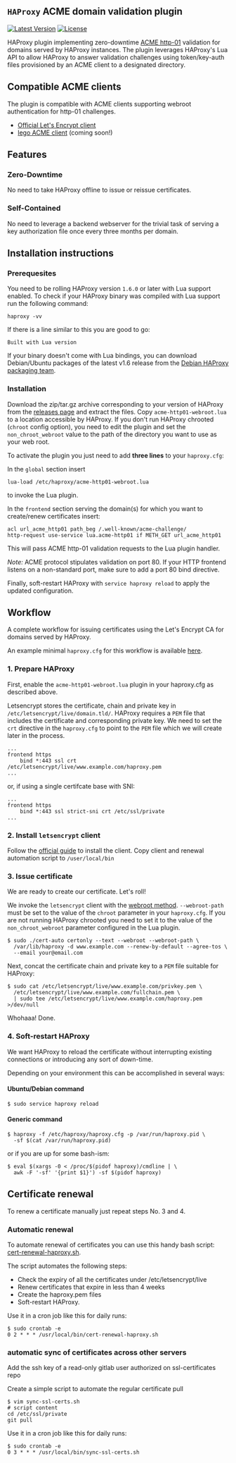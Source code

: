 ## `HAProxy` ACME domain validation plugin

[![Latest Version](https://img.shields.io/github/release/janeczku/haproxy-acme-validation-plugin.svg?maxAge=2592000)][release]
[![License](https://img.shields.io/github/license/janeczku/haproxy-acme-validation-plugin.svg?maxAge=2592000)]()

[release]: https://github.com/janeczku/haproxy-acme-validation-plugin/releases

HAProxy plugin implementing zero-downtime [ACME http-01](https://github.com/letsencrypt/acme-spec) validation for domains served by HAProxy instances. The plugin leverages HAProxy's Lua API to allow HAProxy to answer validation challenges using token/key-auth files provisioned by an ACME client to a designated directory.

## Compatible ACME clients

The plugin is compatible with ACME clients supporting webroot authentication for http-01 challenges.

- [Official Let's Encrypt client](https://github.com/letsencrypt/letsencrypt)
- [lego ACME client](https://github.com/xenolf/lego) (coming soon!)

## Features

### Zero-Downtime

No need to take HAProxy offline to issue or reissue certificates.
### Self-Contained

No need to leverage a backend webserver for the trivial task of serving a key authorization file once every three months per domain.

## Installation instructions

### Prerequesites

You need to be rolling HAProxy version `1.6.0` or later with Lua support enabled.
To check if your HAProxy binary was compiled with Lua support run the following command:

	haproxy -vv

If there is a line similar to this you are good to go:

	Built with Lua version

If your binary doesn't come with Lua bindings, you can download Debian/Ubuntu packages of the latest v1.6 release from the [Debian HAProxy packaging team](http://haproxy.debian.net/).

### Installation

Download the zip/tar.gz archive corresponding to your version of HAProxy from the [releases page](https://github.com/janeczku/haproxy-acme-validation-plugin/releases) and extract the files.
Copy `acme-http01-webroot.lua` to a location accessible by HAProxy. If you don't run HAProxy chrooted (`chroot` config option), you need to edit the plugin and set the `non_chroot_webroot` value to the path of the directory you want to use as your web root.

To activate the plugin you just need to add **three lines** to your `haproxy.cfg`:

In the `global` section insert

	lua-load /etc/haproxy/acme-http01-webroot.lua

to invoke the Lua plugin.

In the `frontend` section serving the domain(s) for which you want to create/renew certificates insert:

	acl url_acme_http01 path_beg /.well-known/acme-challenge/
    http-request use-service lua.acme-http01 if METH_GET url_acme_http01

This will pass ACME http-01 validation requests to the Lua plugin handler.

*Note:* ACME protocol stipulates validation on port 80. If your HTTP frontend listens on a non-standard port, make sure to add a port 80 bind directive.

Finally, soft-restart HAProxy with `service haproxy reload` to apply the updated configuration.

## Workflow

A complete workflow for issuing certificates using the Let's Encrypt CA for domains served by HAProxy.

An example minimal `haproxy.cfg` for this workflow is available [here](haproxy.cfg.example).

### 1. Prepare HAProxy

First, enable the `acme-http01-webroot.lua` plugin in your haproxy.cfg as described above.

Letsencrypt stores the certificate, chain and private key in `/etc/letsencrypt/live/domain.tld/`. HAProxy requires a `PEM` file that includes the certificate and corresponding private key. We need to set the `crt` directive in the `haproxy.cfg` to point to the `PEM` file which we will create later in the process.

```
...
frontend https
    bind *:443 ssl crt /etc/letsencrypt/live/www.example.com/haproxy.pem
...
```

or, if using a single certifcate base with SNI:

```
...
frontend https
    bind *:443 ssl strict-sni crt /etc/ssl/private
...
```


### 2. Install `letsencrypt` client

Follow the [official guide](https://letsencrypt.readthedocs.org/en/latest/using.html#getting-the-code) to install the client.
Copy client and renewal automation script to `/user/local/bin` 

### 3. Issue certificate

We are ready to create our certificate. Let's roll! 

We invoke the `letsencrypt` client with the [webroot method](https://letsencrypt.readthedocs.org/en/latest/using.html#webroot).
`--webroot-path` must be set to the value of the `chroot` parameter in your `haproxy.cfg`. If you are not running HAProxy chrooted you need to set it to the value of the `non_chroot_webroot` parameter configured in the Lua plugin.

	$ sudo ./cert-auto certonly --text --webroot --webroot-path \
	  /var/lib/haproxy -d www.example.com --renew-by-default --agree-tos \
	  --email your@email.com

Next, concat the certificate chain and private key to a `PEM` file suitable for HAProxy:

	$ sudo cat /etc/letsencrypt/live/www.example.com/privkey.pem \
	  /etc/letsencrypt/live/www.example.com/fullchain.pem \
	  | sudo tee /etc/letsencrypt/live/www.example.com/haproxy.pem >/dev/null

Whohaaa! Done.

### 4. Soft-restart HAProxy

We want HAProxy to reload the certificate without interrupting existing connections or introducing any sort of down-time.

Depending on your environment this can be accomplished in several ways:

#### Ubuntu/Debian command

	$ sudo service haproxy reload

#### Generic command

	$ haproxy -f /etc/haproxy/haproxy.cfg -p /var/run/haproxy.pid \
	  -sf $(cat /var/run/haproxy.pid)

or if you are up for some bash-ism:

	$ eval $(xargs -0 < /proc/$(pidof haproxy)/cmdline | \
	  awk -F '-sf' '{print $1}') -sf $(pidof haproxy)

## Certificate renewal

To renew a certificate manually just repeat steps No. 3 and 4.

### Automatic renewal

To automate renewal of certificates you can use this handy bash script: [cert-renewal-haproxy.sh](cert-renewal-haproxy.sh).

The script automates the following steps:

- Check the expiry of all the certificates under /etc/letsencrypt/live
- Renew certificates that expire in less than 4 weeks
- Create the haproxy.pem files
- Soft-restart HAProxy.

Use it in a cron job like this for daily runs:

	$ sudo crontab -e
	0 2 * * * /usr/local/bin/cert-renewal-haproxy.sh

### automatic sync of certificates across other servers
    
Add the ssh key of a read-only gitlab user authorized on ssl-certificates repo 
    
Create a simple script to automate the regular certificate pull

    $ vim sync-ssl-certs.sh
    # script content
    cd /etc/ssl/private
    git pull

Use it in a cron job like this for daily runs:

	$ sudo crontab -e
	0 3 * * * /usr/local/bin/sync-ssl-certs.sh